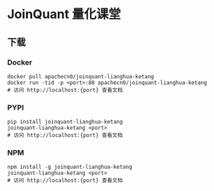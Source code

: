 # JoinQuant 量化课堂

## 下载

### Docker

```
docker pull apachecn0/joinquant-lianghua-ketang
docker run -tid -p <port>:80 apachecn0/joinquant-lianghua-ketang
# 访问 http://localhost:{port} 查看文档
```

### PYPI

```
pip install joinquant-lianghua-ketang
joinquant-lianghua-ketang <port>
# 访问 http://localhost:{port} 查看文档
```

### NPM

```
npm install -g joinquant-lianghua-ketang
joinquant-lianghua-ketang <port>
# 访问 http://localhost:{port} 查看文档
```